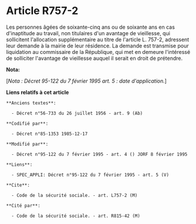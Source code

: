 # Article R757-2

Les personnes âgées de soixante-cinq ans ou de soixante ans en cas d'inaptitude au travail, non titulaires d'un avantage de
vieillesse, qui sollicitent l'allocation supplémentaire au titre de l'article L. 757-2, adressent leur demande à la mairie de
leur résidence. La demande est transmise pour liquidation au commissaire de la République, qui met en demeure l'intéressé de
solliciter l'avantage de vieillesse auquel il serait en droit de prétendre.

**Nota:**

[*Nota : Décret 95-122 du 7 février 1995 art. 5 : date d'application.*]

**Liens relatifs à cet article**

	**Anciens textes**:

	  - Décret n°56-733 du 26 juillet 1956 - art. 9 (Ab)

	**Codifié par**:

	  - Décret n°85-1353 1985-12-17

	**Modifié par**:

	  - Décret n°95-122 du 7 février 1995 - art. 4 () JORF 8 février 1995

	**Liens**:

	  - SPEC_APPLI: Décret n°95-122 du 7 février 1995 - art. 5 (V)

	**Cite**:

	  - Code de la sécurité sociale. - art. L757-2 (M)

	**Cité par**:

	  - Code de la sécurité sociale. - art. R815-42 (M)
